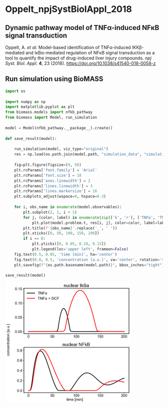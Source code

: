 # Oppelt_npjSystBiolAppl_2018

## Dynamic pathway model of TNFα-induced NFκB signal transduction

Oppelt, A. _et al._ Model-based identification of TNFα-induced IKKβ-mediated and IκBα-mediated regulation of NFκB signal transduction as a tool to quantify the impact of drug-induced liver injury compounds. _npj Syst. Biol. Appl._ **4**, 23 (2018). https://doi.org/10.1038/s41540-018-0058-z

## Run simulation using BioMASS

```python
import os

import numpy as np
import matplotlib.pyplot as plt
from biomass.models import nfkb_pathway
from biomass import Model, run_simulation

model = Model(nfkb_pathway.__package__).create()

def save_result(model):

    run_simulation(model, viz_type="original")
    res = np.load(os.path.join(model.path, "simulation_data", "simulations_original.npy"))

    fig=plt.figure(figsize=(9, 9))
    plt.rcParams['font.family'] = 'Arial'
    plt.rcParams['font.size'] = 18
    plt.rcParams['axes.linewidth'] = 2
    plt.rcParams['lines.linewidth'] = 3
    plt.rcParams['lines.markersize'] = 16
    plt.subplots_adjust(wspace=0, hspace=0.3)

    for i, obs_name in enumerate(model.observables):
        plt.subplot(2, 1, i + 1)
        for j, (color, label) in enumerate(zip(['k', 'r'], ['TNFα', 'TNFα + DCF'])):
            plt.plot(model.problem.t, res[i, j], color=color, label=label)
        plt.title(f'{obs_name}'.replace('_', ' '))
        plt.xticks([0, 50, 100, 150, 200])
        if i == 0:
            plt.yticks([0, 0.05, 0.10, 0.15])
            plt.legend(loc='upper left', frameon=False)
    fig.text(0.5, 0.05, 'time [min]', ha='center')
    fig.text(0.0, 0.5, 'concentration [a.u.]', va='center', rotation='vertical')
    plt.savefig(f"{os.path.basename(model.path)}", bbox_inches="tight")

save_result(model)
```

<img align="left" src="./nfkb_pathway.png" width="400px">
